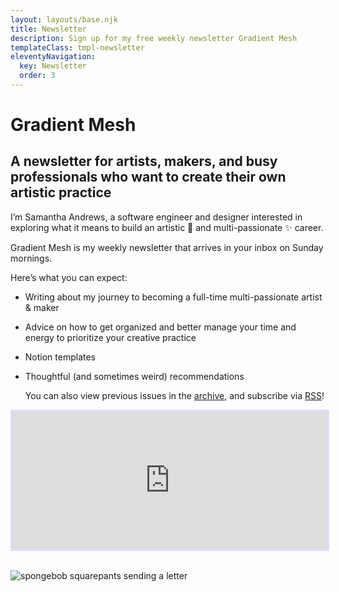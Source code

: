 ```yaml
---
layout: layouts/base.njk
title: Newsletter
description: Sign up for my free weekly newsletter Gradient Mesh
templateClass: tmpl-newsletter
eleventyNavigation:
  key: Newsletter
  order: 3
---
```


<h1><span class="gradient__text">Gradient Mesh</span></h1>

## A newsletter for artists, makers, and busy professionals who want to create their own artistic practice

I’m Samantha Andrews, a software engineer and designer interested in exploring what it means to build an artistic 🎨 and multi-passionate ✨ career.

Gradient Mesh is my weekly newsletter that arrives in your inbox on Sunday mornings.

Here’s what you can expect:

- Writing about my journey to becoming a full-time multi-passionate artist & maker
- Advice on how to get organized and better manage your time and energy to prioritize your creative practice
- Notion templates
- Thoughtful (and sometimes weird) recommendations

  You can also view previous issues in the [archive](https://buttondown.email/samantha-andrews/archive), and subscribe via [RSS](https://buttondown.email/samantha-andrews/rss)!

<iframe
  scrolling="no"
  style="width:100%!important;height:220px;border:3px #e2dafe solid; !important"
  src="https://buttondown.email/samantha-andrews?as_embed=true"
>
</iframe>
<br />
<br />

![spongebob squarepants sending a letter](https://media.giphy.com/media/efyEShk2FJ9X2Kpd7V/giphy.gif)
